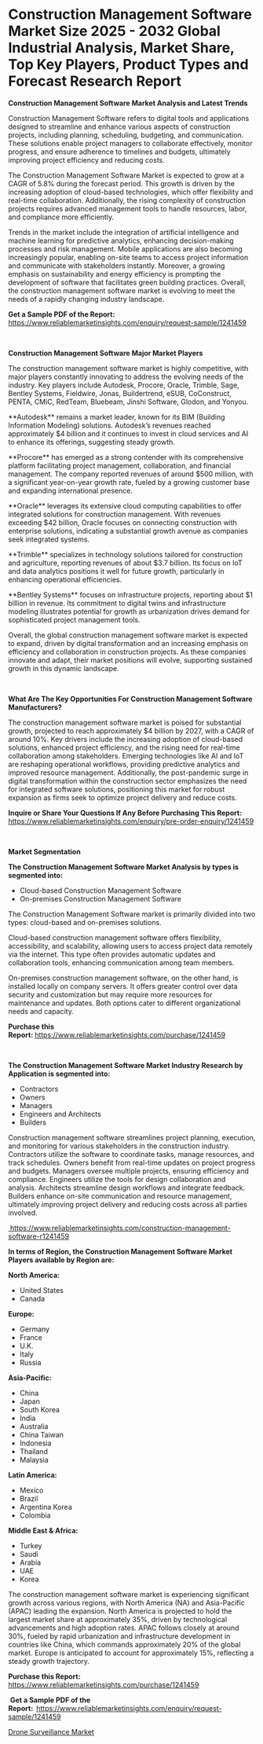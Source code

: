 <p><h1>Construction Management Software Market Size 2025 - 2032 Global Industrial Analysis, Market Share, Top Key Players, Product Types and Forecast Research Report</h1></p><p><strong>Construction Management Software Market Analysis and Latest Trends</strong></p>
<p><p>Construction Management Software refers to digital tools and applications designed to streamline and enhance various aspects of construction projects, including planning, scheduling, budgeting, and communication. These solutions enable project managers to collaborate effectively, monitor progress, and ensure adherence to timelines and budgets, ultimately improving project efficiency and reducing costs.</p><p>The Construction Management Software Market is expected to grow at a CAGR of 5.8% during the forecast period. This growth is driven by the increasing adoption of cloud-based technologies, which offer flexibility and real-time collaboration. Additionally, the rising complexity of construction projects requires advanced management tools to handle resources, labor, and compliance more efficiently. </p><p>Trends in the market include the integration of artificial intelligence and machine learning for predictive analytics, enhancing decision-making processes and risk management. Mobile applications are also becoming increasingly popular, enabling on-site teams to access project information and communicate with stakeholders instantly. Moreover, a growing emphasis on sustainability and energy efficiency is prompting the development of software that facilitates green building practices. Overall, the construction management software market is evolving to meet the needs of a rapidly changing industry landscape.</p></p>
<p><strong>Get a Sample PDF of the Report:&nbsp;</strong> <a href="https://www.reliablemarketinsights.com/enquiry/request-sample/1241459?utm_campaign=2935&utm_medium=2&utm_source=Github&utm_content=ia&utm_term=10032025&utm_id=construction-management-software">https://www.reliablemarketinsights.com/enquiry/request-sample/1241459</a></p>
<p>&nbsp;</p>
<p><strong>Construction Management Software Major Market Players</strong></p>
<p><p>The construction management software market is highly competitive, with major players constantly innovating to address the evolving needs of the industry. Key players include Autodesk, Procore, Oracle, Trimble, Sage, Bentley Systems, Fieldwire, Jonas, Buildertrend, eSUB, CoConstruct, PENTA, CMiC, RedTeam, Bluebeam, Jinshi Software, Glodon, and Yonyou.</p><p>**Autodesk** remains a market leader, known for its BIM (Building Information Modeling) solutions. Autodesk’s revenues reached approximately $4 billion and it continues to invest in cloud services and AI to enhance its offerings, suggesting steady growth.</p><p>**Procore** has emerged as a strong contender with its comprehensive platform facilitating project management, collaboration, and financial management. The company reported revenues of around $500 million, with a significant year-on-year growth rate, fueled by a growing customer base and expanding international presence.</p><p>**Oracle** leverages its extensive cloud computing capabilities to offer integrated solutions for construction management. With revenues exceeding $42 billion, Oracle focuses on connecting construction with enterprise solutions, indicating a substantial growth avenue as companies seek integrated systems.</p><p>**Trimble** specializes in technology solutions tailored for construction and agriculture, reporting revenues of about $3.7 billion. Its focus on IoT and data analytics positions it well for future growth, particularly in enhancing operational efficiencies.</p><p>**Bentley Systems** focuses on infrastructure projects, reporting about $1 billion in revenue. Its commitment to digital twins and infrastructure modeling illustrates potential for growth as urbanization drives demand for sophisticated project management tools.</p><p>Overall, the global construction management software market is expected to expand, driven by digital transformation and an increasing emphasis on efficiency and collaboration in construction projects. As these companies innovate and adapt, their market positions will evolve, supporting sustained growth in this dynamic landscape.</p></p>
<p>&nbsp;</p>
<p><strong>What Are The Key Opportunities For Construction Management Software Manufacturers?</strong></p>
<p><p>The construction management software market is poised for substantial growth, projected to reach approximately $4 billion by 2027, with a CAGR of around 10%. Key drivers include the increasing adoption of cloud-based solutions, enhanced project efficiency, and the rising need for real-time collaboration among stakeholders. Emerging technologies like AI and IoT are reshaping operational workflows, providing predictive analytics and improved resource management. Additionally, the post-pandemic surge in digital transformation within the construction sector emphasizes the need for integrated software solutions, positioning this market for robust expansion as firms seek to optimize project delivery and reduce costs.</p></p>
<p><strong>Inquire or Share Your Questions If Any Before Purchasing This Report:</strong> <a href="https://www.reliablemarketinsights.com/enquiry/pre-order-enquiry/1241459?utm_campaign=2935&utm_medium=2&utm_source=Github&utm_content=ia&utm_term=10032025&utm_id=construction-management-software">https://www.reliablemarketinsights.com/enquiry/pre-order-enquiry/1241459</a></p>
<p>&nbsp;</p>
<p><strong>Market Segmentation</strong></p>
<p><strong>The Construction Management Software Market Analysis by types is segmented into:</strong></p>
<p><ul><li>Cloud-based Construction Management Software</li><li>On-premises Construction Management Software</li></ul></p>
<p><p>The Construction Management Software market is primarily divided into two types: cloud-based and on-premises solutions. </p><p>Cloud-based construction management software offers flexibility, accessibility, and scalability, allowing users to access project data remotely via the internet. This type often provides automatic updates and collaboration tools, enhancing communication among team members. </p><p>On-premises construction management software, on the other hand, is installed locally on company servers. It offers greater control over data security and customization but may require more resources for maintenance and updates. Both options cater to different organizational needs and capacity.</p></p>
<p><strong>Purchase this Report:&nbsp;</strong><a href="https://www.reliablemarketinsights.com/purchase/1241459?utm_campaign=2935&utm_medium=2&utm_source=Github&utm_content=ia&utm_term=10032025&utm_id=construction-management-software">https://www.reliablemarketinsights.com/purchase/1241459</a></p>
<p>&nbsp;</p>
<p><strong>The Construction Management Software Market Industry Research by Application is segmented into:</strong></p>
<p><ul><li>Contractors</li><li>Owners</li><li>Managers</li><li>Engineers and Architects</li><li>Builders</li></ul></p>
<p><p>Construction management software streamlines project planning, execution, and monitoring for various stakeholders in the construction industry. Contractors utilize the software to coordinate tasks, manage resources, and track schedules. Owners benefit from real-time updates on project progress and budgets. Managers oversee multiple projects, ensuring efficiency and compliance. Engineers utilize the tools for design collaboration and analysis. Architects streamline design workflows and integrate feedback. Builders enhance on-site communication and resource management, ultimately improving project delivery and reducing costs across all parties involved.</p></p>
<p><a href="https://www.reliablemarketinsights.com/construction-management-software-r1241459?utm_campaign=2935&utm_medium=2&utm_source=Github&utm_content=ia&utm_term=10032025&utm_id=construction-management-software">&nbsp;https://www.reliablemarketinsights.com/construction-management-software-r1241459</a></p>
<p><strong>In terms of Region, the Construction Management Software Market Players available by Region are:</strong></p>
<p>
    <p> <strong> North America: </strong>
        <ul>
            <li>United States</li>
            <li>Canada</li>
        </ul>
        </p> 
    <p> <strong> Europe: </strong>
        <ul>
            <li>Germany</li>
            <li>France</li>
            <li>U.K.</li>
            <li>Italy</li>
            <li>Russia</li>
        </ul>
        </p> 
    <p> <strong> Asia-Pacific: </strong>
        <ul>
            <li>China</li>
            <li>Japan</li>
            <li>South Korea</li>
            <li>India</li>
            <li>Australia</li>
            <li>China Taiwan</li>
            <li>Indonesia</li>
            <li>Thailand</li>
            <li>Malaysia</li>
        </ul>
        </p> 
    <p> <strong> Latin America: </strong>
        <ul>
            <li>Mexico</li>
            <li>Brazil</li>
            <li>Argentina Korea</li>
            <li>Colombia</li>
        </ul>
        </p> 
    <p> <strong> Middle East & Africa: </strong>
        <ul>
            <li>Turkey</li>
            <li>Saudi</li>
            <li>Arabia</li>
            <li>UAE</li>
            <li>Korea</li>
        </ul>
    </p>
    </p>
<p><p>The construction management software market is experiencing significant growth across various regions, with North America (NA) and Asia-Pacific (APAC) leading the expansion. North America is projected to hold the largest market share at approximately 35%, driven by technological advancements and high adoption rates. APAC follows closely at around 30%, fueled by rapid urbanization and infrastructure development in countries like China, which commands approximately 20% of the global market. Europe is anticipated to account for approximately 15%, reflecting a steady growth trajectory.</p></p>
<p><strong>Purchase this Report: </strong><a href="https://www.reliablemarketinsights.com/purchase/1241459?utm_campaign=2935&utm_medium=2&utm_source=Github&utm_content=ia&utm_term=10032025&utm_id=construction-management-software">https://www.reliablemarketinsights.com/purchase/1241459</a></p>
<p>&nbsp;<strong>Get a Sample PDF of the Report:&nbsp;&nbsp;</strong><a href="https://www.reliablemarketinsights.com/enquiry/request-sample/1241459?utm_campaign=2935&utm_medium=2&utm_source=Github&utm_content=ia&utm_term=10032025&utm_id=construction-management-software">https://www.reliablemarketinsights.com/enquiry/request-sample/1241459</a></p>
<p><strong></strong></p>
<p><p><a href="https://github.com/birbamanan03/Market-Research-Report-List-1/blob/main/drone-surveillance-market.md?utm_campaign=2935&utm_medium=2&utm_source=Github&utm_content=ia&utm_term=10032025&utm_id=construction-management-software">Drone Surveillance Market</a></p></p>